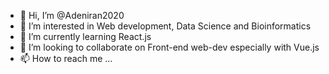 - 👋 Hi, I’m @Adeniran2020
- 👀 I’m interested in Web development, Data Science and Bioinformatics
- 🌱 I’m currently learning React.js
- 💞️ I’m looking to collaborate on Front-end web-dev especially with Vue.js
- 📫 How to reach me ...

<!---
Adeniran2020/Adeniran2020 is a ✨ special ✨ repository because its `README.md` (this file) appears on your GitHub profile.
You can click the Preview link to take a look at your changes.
--->
